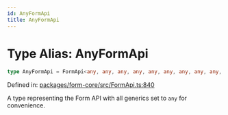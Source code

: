 ```yaml
---
id: AnyFormApi
title: AnyFormApi
---
```


<!-- DO NOT EDIT: this page is autogenerated from the type comments -->

# Type Alias: AnyFormApi

```ts
type AnyFormApi = FormApi<any, any, any, any, any, any, any, any, any, any, any, any>;
```

Defined in: [packages/form-core/src/FormApi.ts:840](https://github.com/TanStack/form/blob/main/packages/form-core/src/FormApi.ts#L840)

A type representing the Form API with all generics set to `any` for convenience.
